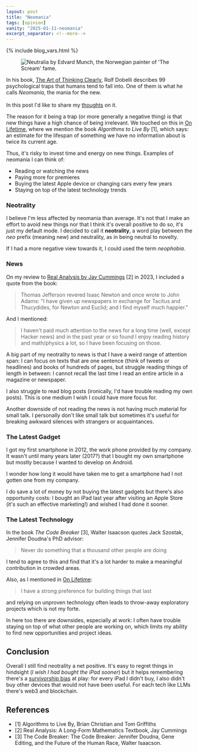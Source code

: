 ```yaml
---
layout: post
title: "Neomania"
tags: [opinion]
vanity: "2025-01-11-neomania"
excerpt_separator: <!--more-->
---
```


{% include blog_vars.html %}

<div class="headline">

<figure class="image_float_left">
  <img src="{{resources_path}}/neutralia.png" alt="Neutralia by Edvard Munch, the Norwegian painter of 'The Scream' fame." />
</figure>

In his book, <a href="https://www.kuniga.me/books/the-art-of-thinking-clearly.html">The Art of Thinking Clearly</a>, Rolf Dobelli describes 99 psychological traps that humans tend to fall into. One of them is what he calls <i>Neomania</i>, the mania for the new.
<br /><br />
In this post I'd like to share my <a href="{{blog}}/2024/12/02/centralizing-thoughts.html">thoughts</a> on it.

</div>

<!--more-->

The reason for it being a trap (or more generally a negative thing) is that new things have a high chance of being irrelevant. We touched on this in [On Lifetime]({{blog}}/2023/07/10/on-lifetime.html), where we mention the book *Algorithms to Live By* [1], which says: an estimate for the lifespan of something we have no information about is twice its current age.

Thus, it's risky to invest time and energy on new things. Examples of neomania I can think of:

* Reading or watching the news
* Paying more for premieres
* Buying the latest Apple device or changing cars every few years
* Staying on top of the latest technology trends

### Neotrality

I believe I'm less affected by neomania than average. It's not that I make an effort to avoid new things nor that I think it's overall positive to do so, it's just my default mode. I decided to call it **neotrality**, a word play between the *neo* prefix (meaning new) and neutrality, as in being neutral to novelty.

If I had a more negative view towards it, I could used the term *neophobia*.

### News

On my review to [Real Analysis by Jay Cummings]({{blog}}/2023/04/21/review-real-analysis.html) [2] in 2023, I included a quote from the book:

> Thomas Jefferson revered Isaac Newton and once wrote to John Adams: "I have given up newspapers in exchange for Tacitus and Thucydides, for Newton and Euclid; and I find myself much happier."

And I mentioned:

> I haven't paid much attention to the news for a long time (well, except Hacker news) and in the past year or so found I enjoy reading history and math/physics a lot, so I have been focusing on those.

A big part of my neotrality to news is that I have a weird range of attention span: I can focus on texts that are one sentence (think of tweets or headlines) and books of hundreds of pages, but struggle reading things of length in between: I cannot recall the last time I read an entire article in a magazine or newspaper.

I also struggle to read blog posts (ironically, I'd have trouble reading my own posts). This is one medium I wish I could have more focus for.

Another downside of not reading the news is not having much material for small talk. I personally don't like small talk but sometimes it's useful for breaking awkward silences with strangers or acquaintances.

### The Latest Gadget

I got my first smartphone in 2012, the work phone provided by my company. It wasn't until many years later (2017?) that I bought my own smartphone but mostly because I wanted to develop on Android.

I wonder how long it would have taken me to get a smartphone had I not gotten one from my company.

I do save a lot of money by not buying the latest gadgets but there's also opportunity costs: I bought an iPad last year after visiting an Apple Store (it's such an effective marketing!) and wished I had done it sooner.

### The Latest Technology

In the book *The Code Breaker* [3], Walter Isaacson quotes Jack Szostak, Jennifer Doudna's PhD advisor:

> Never do something that a thousand other people are doing

I tend to agree to this and find that it's a lot harder to make a meaningful contribution in crowded areas.

Also, as I mentioned in [On Lifetime]({{blog}}/2023/07/10/on-lifetime.html):

>  I have a strong preference for building things that last

and relying on unproven technology often leads to throw-away exploratory projects which is not my forte.

In here too there are downsides, especially at work: I often have trouble staying on top of what other people are working on, which limits my ability to find new opportunities and project ideas.

## Conclusion

Overall I still find neotrality a net positive. It's easy to regret things in hindsight (*I wish I had bought the iPad sooner*) but it helps remembering there's a [survivorship bias](https://www.kuniga.me/books/the-art-of-thinking-clearly.html) at play: for every iPad I didn't buy, I also didn't buy other devices that would not have been useful. For each tech like LLMs there's web3 and blockchain.

## References

* [1] Algorithms to Live By, Brian Christian and Tom Griffiths
* [2] Real Analysis: A Long-Form Mathematics Textbook, Jay Cummings
* [3] The Code Breaker: The Code Breaker: Jennifer Doudna, Gene Editing, and the Future of the Human Race, Walter Isaacson.
